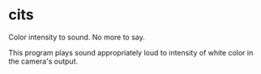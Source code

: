 # cits
Color intensity to sound. No more to say.

This program plays sound appropriately loud to intensity of white color in the camera's output.
